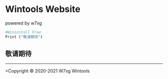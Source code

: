 # Wintools Website

powered by w7xg

``` bash
#Wininstall Free
Print ("敬请期待")
```

## 敬请期待
<hr>
>Copyright © 2020-2021 W7xg Wintools
